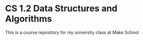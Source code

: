 # CS 1.2 Data Structures and Algorithms

This is a course repository for my university class at Make School